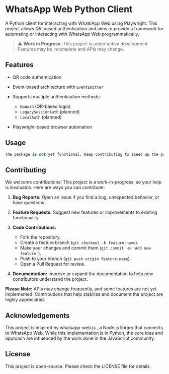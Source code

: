 # WhatsApp Web Python Client

A Python client for interacting with WhatsApp Web using Playwright.
This project allows QR-based authentication and aims to provide a framework for automating or interacting with WhatsApp Web programmatically.

> ⚠️ **Work in Progress:** This project is under active development. Features may be incomplete and APIs may change.

## Features

* QR code authentication
* Event-based architecture with `EventEmitter`
* Supports multiple authentication methods:

  * `NoAuth` (QR-based login)
  * `LegacySessionAuth` (planned)
  * `LocalAuth` (planned)
* Playwright-based browser automation

## Usage

```python
The package is not yet functional. Keep contributing to speed up the process.
```

## Contributing

We welcome contributions! This project is a work-in-progress, so your help is invaluable. Here are ways you can contribute:

1. **Bug Reports:** Open an issue if you find a bug, unexpected behavior, or have questions.
2. **Feature Requests:** Suggest new features or improvements to existing functionality.
3. **Code Contributions:**

   * Fork the repository.
   * Create a feature branch (`git checkout -b feature-name`).
   * Make your changes and commit them (`git commit -m 'Add new feature'`).
   * Push to your branch (`git push origin feature-name`).
   * Open a Pull Request for review.
4. **Documentation:** Improve or expand the documentation to help new contributors understand the project.

**Please Note:** APIs may change frequently, and some features are not yet implemented. Contributions that help stabilize and document the project are highly appreciated.

## Acknowledgements

This project is inspired by whatsapp-web.js
, a Node.js library that connects to WhatsApp Web. While this implementation is in Python, the core idea and approach are influenced by the work done in the JavaScript community.

## License

This project is open-source. Please check the LICENSE file for details.
